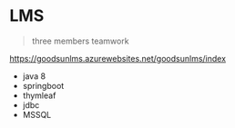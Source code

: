 # LMS
> three members teamwork

https://goodsunlms.azurewebsites.net/goodsunlms/index

- java 8
- springboot
- thymleaf
- jdbc
- MSSQL
